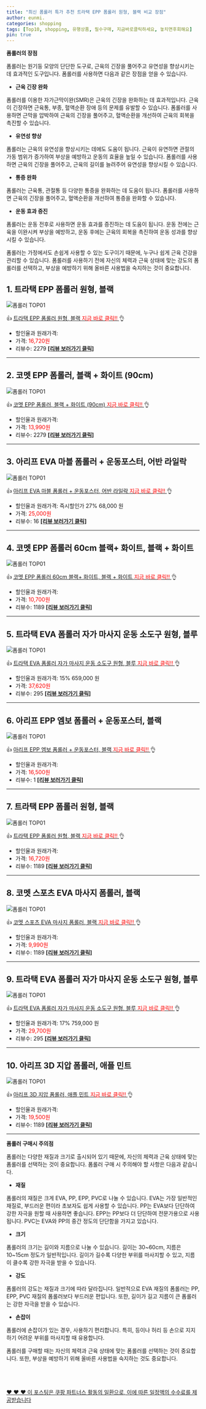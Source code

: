 ```yaml
---
title: "최신 폼롤러 특가 추천 트라택 EPP 폼롤러 원형, 블랙 비교 장점"
author: eunmi.
categories: shopping
tags: [Top10, shopping, 유행상품, 필수구매, 지금바로클릭하세요, 놓치면후회해요]
pin: true
---
```

**폼롤러의 장점**

폼롤러는 원기둥 모양의 단단한 도구로, 근육의 긴장을 풀어주고 유연성을 향상시키는 데 효과적인 도구입니다. 폼롤러를 사용하면 다음과 같은 장점을 얻을 수 있습니다.

* **근육 긴장 완화**

폼롤러를 이용한 자가근막이완(SMR)은 근육의 긴장을 완화하는 데 효과적입니다. 근육이 긴장하면 근육통, 부종, 혈액순환 장애 등의 문제를 유발할 수 있습니다. 폼롤러를 사용하면 근막을 압박하여 근육의 긴장을 풀어주고, 혈액순환을 개선하여 근육의 회복을 촉진할 수 있습니다.

* **유연성 향상**

폼롤러는 근육의 유연성을 향상시키는 데에도 도움이 됩니다. 근육이 유연하면 관절의 가동 범위가 증가하여 부상을 예방하고 운동의 효율을 높일 수 있습니다. 폼롤러를 사용하면 근육의 긴장을 풀어주고, 근육의 길이를 늘려주어 유연성을 향상시킬 수 있습니다.

* **통증 완화**

폼롤러는 근육통, 관절통 등 다양한 통증을 완화하는 데 도움이 됩니다. 폼롤러를 사용하면 근육의 긴장을 풀어주고, 혈액순환을 개선하여 통증을 완화할 수 있습니다.

* **운동 효과 증진**

폼롤러는 운동 전후로 사용하면 운동 효과를 증진하는 데 도움이 됩니다. 운동 전에는 근육을 이완시켜 부상을 예방하고, 운동 후에는 근육의 회복을 촉진하여 운동 성과를 향상시킬 수 있습니다.

폼롤러는 가정에서도 손쉽게 사용할 수 있는 도구이기 때문에, 누구나 쉽게 근육 건강을 관리할 수 있습니다. 폼롤러를 사용하기 전에 자신의 체력과 근육 상태에 맞는 강도의 폼롤러를 선택하고, 부상을 예방하기 위해 올바른 사용법을 숙지하는 것이 중요합니다.

   

## 1. 트라택 EPP 폼롤러 원형, 블랙

![폼롤러 TOP01](https://thumbnail10.coupangcdn.com/thumbnails/remote/230x230ex/image/retail/images/4442850219694914-372e364b-5b33-40ae-be26-c574518e5075.jpg)


👍 [트라택 EPP 폼롤러 원형, 블랙 <font color=red> 지금 바로 클릭!! </font> ](https://link.coupang.com/re/AFFSDP?lptag=AF3617701&subid=GithubCoopas&pageKey=45079633&traceid=V0-153&itemId=17426798113&vendorItemId=3380243063) 👌 


- 할인율과 원래가격: 
- 가격: <span style='color:red'>16,720원</span>
- 리뷰수: 2279  [**[리뷰 보러가기 클릭]**](https://link.coupang.com/re/AFFSDP?lptag=AF3617701&subid=GithubCoopas&pageKey=45079633&traceid=V0-153&itemId=17426798113&vendorItemId=3380243063)

---


   

## 2. 코멧 EPP 폼롤러, 블랙 + 화이트 (90cm)

![폼롤러 TOP01](https://thumbnail9.coupangcdn.com/thumbnails/remote/230x230ex/image/retail/images/15338865964343-100caed4-9c91-4772-b61e-21977d03b6aa.jpg)


👍 [코멧 EPP 폼롤러, 블랙 + 화이트 (90cm) <font color=red> 지금 바로 클릭!! </font> ](https://link.coupang.com/re/AFFSDP?lptag=AF3617701&subid=GithubCoopas&pageKey=172134008&traceid=V0-153&itemId=492137472&vendorItemId=4246583113) 👌 


- 할인율과 원래가격: 
- 가격: <span style='color:red'>13,990원</span>
- 리뷰수: 2279  [**[리뷰 보러가기 클릭]**](https://link.coupang.com/re/AFFSDP?lptag=AF3617701&subid=GithubCoopas&pageKey=172134008&traceid=V0-153&itemId=492137472&vendorItemId=4246583113)

---


   

## 3. 아리프 EVA 마블 폼롤러 + 운동포스터, 어반 라일락

![폼롤러 TOP01](https://thumbnail10.coupangcdn.com/thumbnails/remote/230x230ex/image/retail/images/5181703489872137-a32d0e0b-1e40-4851-9f2f-989e7210bd36.jpg)


👍 [아리프 EVA 마블 폼롤러 + 운동포스터, 어반 라일락 <font color=red> 지금 바로 클릭!! </font> ](https://link.coupang.com/re/AFFSDP?lptag=AF3617701&subid=GithubCoopas&pageKey=7530354004&traceid=V0-153&itemId=19770298118&vendorItemId=77663345904) 👌 


- 할인율과 원래가격: 즉시할인가 27%  68,000   원
- 가격: <span style='color:red'>25,000원</span>
- 리뷰수: 16  [**[리뷰 보러가기 클릭]**](https://link.coupang.com/re/AFFSDP?lptag=AF3617701&subid=GithubCoopas&pageKey=7530354004&traceid=V0-153&itemId=19770298118&vendorItemId=77663345904)

---


   

## 4. 코멧 EPP 폼롤러 60cm 블랙+ 화이트, 블랙 + 화이트

![폼롤러 TOP01](https://thumbnail6.coupangcdn.com/thumbnails/remote/230x230ex/image/product/image/vendoritem/2019/10/30/4246583505/4afdafb6-1a8c-4eeb-a582-877805c966e4.jpg)


👍 [코멧 EPP 폼롤러 60cm 블랙+ 화이트, 블랙 + 화이트 <font color=red> 지금 바로 클릭!! </font> ](https://link.coupang.com/re/AFFSDP?lptag=AF3617701&subid=GithubCoopas&pageKey=172134008&traceid=V0-153&itemId=492137539&vendorItemId=4246583505) 👌 


- 할인율과 원래가격: 
- 가격: <span style='color:red'>10,700원</span>
- 리뷰수: 1189  [**[리뷰 보러가기 클릭]**](https://link.coupang.com/re/AFFSDP?lptag=AF3617701&subid=GithubCoopas&pageKey=172134008&traceid=V0-153&itemId=492137539&vendorItemId=4246583505)

---


   

## 5. 트라택 EVA 폼롤러 자가 마사지 운동 소도구 원형, 블루

![폼롤러 TOP01](https://thumbnail9.coupangcdn.com/thumbnails/remote/230x230ex/image/retail/images/4098145370133882-9153d9c8-8fdb-449d-b152-0f78d003bcae.png)


👍 [트라택 EVA 폼롤러 자가 마사지 운동 소도구 원형, 블루 <font color=red> 지금 바로 클릭!! </font> ](https://link.coupang.com/re/AFFSDP?lptag=AF3617701&subid=GithubCoopas&pageKey=45079642&traceid=V0-153&itemId=161304182&vendorItemId=3380243040) 👌 


- 할인율과 원래가격: 15%  659,000   원
- 가격: <span style='color:red'>37,620원</span>
- 리뷰수: 295  [**[리뷰 보러가기 클릭]**](https://link.coupang.com/re/AFFSDP?lptag=AF3617701&subid=GithubCoopas&pageKey=45079642&traceid=V0-153&itemId=161304182&vendorItemId=3380243040)

---


   

## 6. 아리프 EPP 엠보 폼롤러 + 운동포스터, 블랙

![폼롤러 TOP01](https://thumbnail6.coupangcdn.com/thumbnails/remote/230x230ex/image/retail/images/2550037733079315-398506db-3570-4bd2-8e8f-a2b66ac64f72.jpg)


👍 [아리프 EPP 엠보 폼롤러 + 운동포스터, 블랙 <font color=red> 지금 바로 클릭!! </font> ](https://link.coupang.com/re/AFFSDP?lptag=AF3617701&subid=GithubCoopas&pageKey=112879651&traceid=V0-153&itemId=346192211&vendorItemId=3846083398) 👌 


- 할인율과 원래가격: 
- 가격: <span style='color:red'>16,500원</span>
- 리뷰수: 1  [**[리뷰 보러가기 클릭]**](https://link.coupang.com/re/AFFSDP?lptag=AF3617701&subid=GithubCoopas&pageKey=112879651&traceid=V0-153&itemId=346192211&vendorItemId=3846083398)

---


   

## 7. 트라택 EPP 폼롤러 원형, 블랙

![폼롤러 TOP01](https://thumbnail10.coupangcdn.com/thumbnails/remote/230x230ex/image/retail/images/4442850219694914-372e364b-5b33-40ae-be26-c574518e5075.jpg)


👍 [트라택 EPP 폼롤러 원형, 블랙 <font color=red> 지금 바로 클릭!! </font> ](https://link.coupang.com/re/AFFSDP?lptag=AF3617701&subid=GithubCoopas&pageKey=45079633&traceid=V0-153&itemId=17426798113&vendorItemId=3380243063) 👌 


- 할인율과 원래가격: 
- 가격: <span style='color:red'>16,720원</span>
- 리뷰수: 1189  [**[리뷰 보러가기 클릭]**](https://link.coupang.com/re/AFFSDP?lptag=AF3617701&subid=GithubCoopas&pageKey=45079633&traceid=V0-153&itemId=17426798113&vendorItemId=3380243063)

---


   

## 8. 코멧 스포츠 EVA 마사지 폼롤러, 블랙

![폼롤러 TOP01](https://thumbnail9.coupangcdn.com/thumbnails/remote/230x230ex/image/retail/images/4353957553452911-d4d47023-9568-4220-8625-61b6961ccd4a.png)


👍 [코멧 스포츠 EVA 마사지 폼롤러, 블랙 <font color=red> 지금 바로 클릭!! </font> ](https://link.coupang.com/re/AFFSDP?lptag=AF3617701&subid=GithubCoopas&pageKey=1819294750&traceid=V0-153&itemId=14886479951&vendorItemId=82125341147) 👌 


- 할인율과 원래가격: 
- 가격: <span style='color:red'>9,990원</span>
- 리뷰수: 1189  [**[리뷰 보러가기 클릭]**](https://link.coupang.com/re/AFFSDP?lptag=AF3617701&subid=GithubCoopas&pageKey=1819294750&traceid=V0-153&itemId=14886479951&vendorItemId=82125341147)

---


   

## 9. 트라택 EVA 폼롤러 자가 마사지 운동 소도구 원형, 블루

![폼롤러 TOP01](https://thumbnail8.coupangcdn.com/thumbnails/remote/230x230ex/image/retail/images/812579605311524-db83c9ad-4dde-41d5-bd9d-aa68d0295ce2.jpg)


👍 [트라택 EVA 폼롤러 자가 마사지 운동 소도구 원형, 블루 <font color=red> 지금 바로 클릭!! </font> ](https://link.coupang.com/re/AFFSDP?lptag=AF3617701&subid=GithubCoopas&pageKey=45079642&traceid=V0-153&itemId=161304177&vendorItemId=3380243021) 👌 


- 할인율과 원래가격: 17%  759,000   원
- 가격: <span style='color:red'>29,700원</span>
- 리뷰수: 295  [**[리뷰 보러가기 클릭]**](https://link.coupang.com/re/AFFSDP?lptag=AF3617701&subid=GithubCoopas&pageKey=45079642&traceid=V0-153&itemId=161304177&vendorItemId=3380243021)

---


   

## 10. 아리프 3D 지압 폼롤러, 애플 민트

![폼롤러 TOP01](https://thumbnail8.coupangcdn.com/thumbnails/remote/230x230ex/image/retail/images/461966789025027-2bc4d26b-dd9c-42ae-9bcd-6fd4e28a5d6c.jpg)


👍 [아리프 3D 지압 폼롤러, 애플 민트 <font color=red> 지금 바로 클릭!! </font> ](https://link.coupang.com/re/AFFSDP?lptag=AF3617701&subid=GithubCoopas&pageKey=45025231&traceid=V0-153&itemId=10381260076&vendorItemId=77663346194) 👌 


- 할인율과 원래가격: 
- 가격: <span style='color:red'>19,500원</span>
- 리뷰수: 1189  [**[리뷰 보러가기 클릭]**](https://link.coupang.com/re/AFFSDP?lptag=AF3617701&subid=GithubCoopas&pageKey=45025231&traceid=V0-153&itemId=10381260076&vendorItemId=77663346194)

---
**폼롤러 구매시 주의점**

폼롤러는 다양한 재질과 크기로 출시되어 있기 때문에, 자신의 체력과 근육 상태에 맞는 폼롤러를 선택하는 것이 중요합니다. 폼롤러 구매 시 주의해야 할 사항은 다음과 같습니다.

* **재질**

폼롤러의 재질은 크게 EVA, PP, EPP, PVC로 나눌 수 있습니다. EVA는 가장 일반적인 재질로, 부드러운 편이라 초보자도 쉽게 사용할 수 있습니다. PP는 EVA보다 단단하여 강한 자극을 원할 때 사용하면 좋습니다. EPP는 PP보다 더 단단하여 전문가용으로 사용됩니다. PVC는 EVA와 PP의 중간 정도의 단단함을 가지고 있습니다.

* **크기**

폼롤러의 크기는 길이와 지름으로 나눌 수 있습니다. 길이는 30~60cm, 지름은 10~15cm 정도가 일반적입니다. 길이가 길수록 다양한 부위를 마사지할 수 있고, 지름이 클수록 강한 자극을 받을 수 있습니다.

* **강도**

폼롤러의 강도는 재질과 크기에 따라 달라집니다. 일반적으로 EVA 재질의 폼롤러는 PP, EPP, PVC 재질의 폼롤러보다 부드러운 편입니다. 또한, 길이가 길고 지름이 큰 폼롤러는 강한 자극을 받을 수 있습니다.

* **손잡이**

폼롤러에 손잡이가 있는 경우, 사용하기 편리합니다. 특히, 등이나 허리 등 손으로 지지하기 어려운 부위를 마사지할 때 유용합니다.

폼롤러를 구매할 때는 자신의 체력과 근육 상태에 맞는 폼롤러를 선택하는 것이 중요합니다. 또한, 부상을 예방하기 위해 올바른 사용법을 숙지하는 것도 중요합니다.<br><br><br><br><br> [ ❤ ❤ ❤ 이 포스팅은 쿠팡 파트너스 활동의 일환으로, 이에 따른 일정액의 수수료를 제공받습니다](https://link.coupang.com/a/bcEFyh)